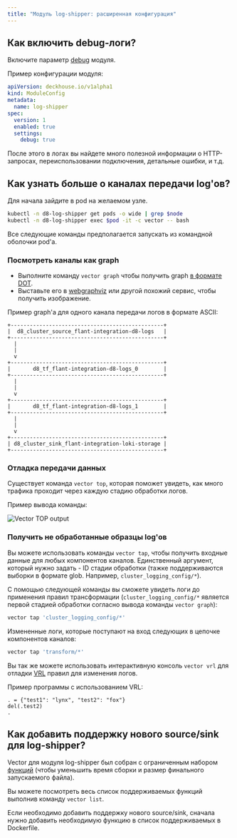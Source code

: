 ```yaml
---
title: "Модуль log-shipper: расширенная конфигурация"
---
```


## Как включить debug-логи?

Включите параметр [debug](configuration.html#parameters-debug) модуля.

Пример конфигурации модуля:

```yaml
apiVersion: deckhouse.io/v1alpha1
kind: ModuleConfig
metadata:
  name: log-shipper
spec:
  version: 1
  enabled: true
  settings:
    debug: true
```

После этого в логах вы найдете много полезной информации о HTTP-запросах, переиспользовании подключения, детальные ошибки, и т.д.

## Как узнать больше о каналах передачи log'ов?

Для начала зайдите в pod на желаемом узле.

```bash
kubectl -n d8-log-shipper get pods -o wide | grep $node
kubectl -n d8-log-shipper exec $pod -it -c vector -- bash
```

Все следующие команды предполагается запускать из командной оболочки pod'а.

### Посмотреть каналы как graph

* Выполните команду `vector graph` чтобы получить graph [в формате DOT](https://graphviz.org/doc/info/lang.html).
* Выставьте его в [webgraphviz](http://www.webgraphviz.com/) или другой похожий сервис, чтобы получить изображение.

Пример graph'а для одного канала передачи логов в формате ASCII:

```text
+------------------------------------------------+
|  d8_cluster_source_flant-integration-d8-logs   |
+------------------------------------------------+
  |
  |
  v
+------------------------------------------------+
|       d8_tf_flant-integration-d8-logs_0        |
+------------------------------------------------+
  |
  |
  v
+------------------------------------------------+
|       d8_tf_flant-integration-d8-logs_1        |
+------------------------------------------------+
  |
  |
  v
+------------------------------------------------+
| d8_cluster_sink_flant-integration-loki-storage |
+------------------------------------------------+
```

### Отладка передачи данных

Существует команда `vector top`, которая поможет увидеть, как много трафика проходит через каждую стадию обработки логов.

Пример вывода команды:

![Vector TOP output](../../images/460-log-shipper/vector_top.png)

### Получить не обработанные образцы log'ов

Вы можете использовать команды `vector tap`, чтобы получить входные данные для любых компонентов каналов.
Единственный аргумент, который нужно задать - ID стадии обработки (тажке поддерживаются выборки в формате glob.
Например, `cluster_logging_config/*`).

С помощью следующей команды вы сможете увидеть логи до применения правил трансформации (`cluster_logging_config/*` является первой стадией обработки согласно вывода команды `vector graph`):

```bash
vector tap 'cluster_logging_config/*'
```

Измененные логи, которые поступают на вход следующих в цепочке компонентов каналов:

```bash
vector tap 'transform/*'
```

Вы так же можете использовать интерактивную консоль `vector vrl` для отладки [VRL](https://vector.dev/docs/reference/vrl/) правил для изменения логов.

Пример программы с использованием VRL:

```text
. = {"test1": "lynx", "test2": "fox"}
del(.test2)
.
```

## Как добавить поддержку нового source/sink для log-shipper?

Vector для модуля log-shipper был собран с ограниченным набором [функций](https://doc.rust-lang.org/cargo/reference/features.html) (чтобы уменьшить время сборки и размер финального запускаемого файла).

Вы можете посмотреть весь список поддерживаемых функций выполнив команду `vector list`.

Если необходимо добавить поддержку нового source/sink, сначала нужно добавить необходимую функцию в список поддерживаемых в Dockerfile.
